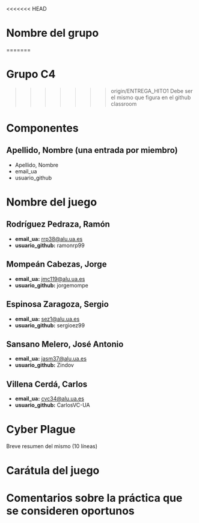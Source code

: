 <<<<<<< HEAD
# Nombre del grupo
=======
# Grupo C4
>>>>>>> origin/ENTREGA_HITO1
Debe ser el mismo que figura en el github classroom

# Componentes

## Apellido, Nombre (una entrada por miembro)
* Apellido, Nombre
* email_ua
* usuario_github


# Nombre del juego
## Rodríguez Pedraza, Ramón
- **email_ua:** rrp38@alu.ua.es
- **usuario_github:** ramonrp99

## Mompeán Cabezas, Jorge
- **email_ua:** jmc119@alu.ua.es
- **usuario_github:** jorgemompe

## Espinosa Zaragoza, Sergio
- **email_ua:** sez1@alu.ua.es
- **usuario_github:** sergioez99

## Sansano Melero, José Antonio
- **email_ua:** jasm37@alu.ua.es
- **usuario_github:** Zindov

## Villena Cerdá, Carlos
- **email_ua:** cvc34@alu.ua.es
- **usuario_github:** CarlosVC-UA

# Cyber Plague
Breve resumen del mismo (10 líneas)

# Carátula del juego

# Comentarios sobre la práctica que se consideren oportunos
